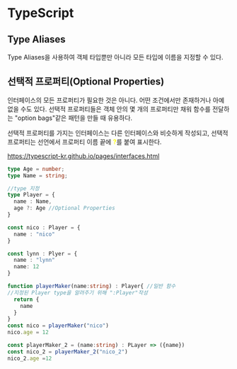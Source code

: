 # TypeScript
## Type Aliases 
Type Aliases을 사용하여 객체 타입뿐만 아니라 모든 타입에 이름을 지정할 수 있다.

## 선택적 프로퍼티(Optional Properties)
인터페이스의 모든 프로퍼티가 필요한 것은 아니다. 어떤 조건에서만 존재하거나 아예 없을 수도 있다. 선택적 프로퍼티들은 객체 안의 몇 개의 프로퍼티만 채워 함수를 전달하는 "option bags"같은 패턴을 만들 때 유용하다.

선택적 프로퍼티를 가지는 인터페이스는 다른 인터페이스와 비슷하게 작성되고, 선택적 프로퍼티는 선언에서 프로퍼티 이름 끝에 <span style="color:yellow">**?**</span>를 붙여 표시한다.

https://typescript-kr.github.io/pages/interfaces.html
```ts
type Age = number; 
type Name = string;

//type 지정
type Player = {
  name : Name,
  age ?: Age //Optional Properties
}

const nico : Player = {
  name : "nico"
}

const lynn : Plyer = {
  name : "lynn"
  name: 12
}

function playerMaker(name:string) : Player{ //일반 함수
//지정된 Player type을 알려주기 위해 ":Player"작성
  return {
    name
  }
}
const nico = playerMaker("nico")
nico.age = 12

const playerMaker_2 = (name:string) : PLayer => ({name})
const nico_2 = playerMaker_2("nico_2")
nico_2.age =12


```

